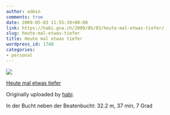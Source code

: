 ```yaml
---
author: admin
comments: true
date: 2009-05-03 11:55:39+00:00
link: https://habi.gna.ch/2009/05/03/heute-mal-etwas-tiefer/
slug: heute-mal-etwas-tiefer
title: Heute mal etwas tiefer
wordpress_id: 1740
categories:
- personal
---
```


[![](https://static.flickr.com/3636/3497030664_8f7a098a1d_m.jpg)](https://www.flickr.com/photos/habi/3497030664/)

[Heute mal etwas tiefer](https://www.flickr.com/photos/habi/3497030664/)

Originally uploaded by [habi](https://www.flickr.com/people/habi/).

In der Bucht neben der Beatenbucht: 32.2 m, 37 min, 7 Grad
